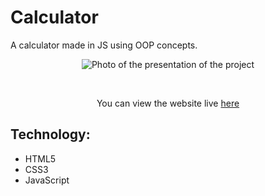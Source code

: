 # Calculator

A calculator made in JS using OOP concepts.

<p align="center">
  <img src="https://repository-images.githubusercontent.com/504606174/59559cab-c1fd-498e-92dd-fb2fdb28f011" alt="Photo of the presentation of the project"/>
</p>

<br>

<p align="center">
 You can view the website live <a href="https://ivanoiupetrut.github.io/Calculator/" target="_blank">here</a>
</p>

## Technology:

- HTML5
- CSS3
- JavaScript
